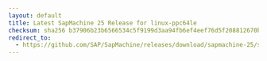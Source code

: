 ```yaml
---
layout: default
title: Latest SapMachine 25 Release for linux-ppc64le
checksum: sha256 b37906b23b6566534c5f9199d3aa94fb6ef4eef76d5f208812670be5a06b18c3
redirect_to:
  - https://github.com/SAP/SapMachine/releases/download/sapmachine-25/sapmachine-jdk-25_linux-ppc64le_bin.tar.gz
---
```


